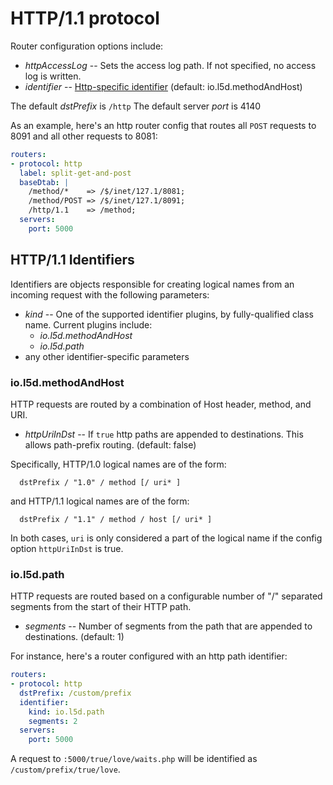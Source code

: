 # HTTP/1.1 protocol

Router configuration options include:

* *httpAccessLog* -- Sets the access log path.  If not specified, no
access log is written.
* *identifier* -- [Http-specific identifier](#protocol-http-identifiers) (default:
io.l5d.methodAndHost)

The default _dstPrefix_ is `/http`
The default server _port_ is 4140

As an example, here's an http router config that routes all `POST`
requests to 8091 and all other requests to 8081:

```yaml
routers:
- protocol: http
  label: split-get-and-post
  baseDtab: |
    /method/*    => /$/inet/127.1/8081;
    /method/POST => /$/inet/127.1/8091;
    /http/1.1    => /method;
  servers:
    port: 5000
```

<a name="protocol-http-identifiers"></a>
## HTTP/1.1 Identifiers

Identifiers are objects responsible for creating logical names from an incoming
request with the following parameters:

* *kind* -- One of the supported identifier plugins, by fully-qualified class
 name. Current plugins include:
  * *io.l5d.methodAndHost*
  * *io.l5d.path*
* any other identifier-specific parameters

### io.l5d.methodAndHost

HTTP requests are routed by a combination of Host header, method, and URI.

* *httpUriInDst* -- If `true` http paths are appended to destinations. This
  allows path-prefix routing. (default: false)

Specifically, HTTP/1.0 logical names are of the form:
```
  dstPrefix / "1.0" / method [/ uri* ]
```
and HTTP/1.1 logical names are of the form:
```
  dstPrefix / "1.1" / method / host [/ uri* ]
```

In both cases, `uri` is only considered a part
of the logical name if the config option `httpUriInDst` is true.

### io.l5d.path

HTTP requests are routed based on a configurable number of "/" separated
segments from the start of their HTTP path.

* *segments* -- Number of segments from the path that are appended to
  destinations. (default: 1)

For instance, here's a router configured with an http path identifier:

```yaml
routers:
- protocol: http
  dstPrefix: /custom/prefix
  identifier:
    kind: io.l5d.path
    segments: 2
  servers:
    port: 5000
```

A request to `:5000/true/love/waits.php` will be identified as
`/custom/prefix/true/love`.
